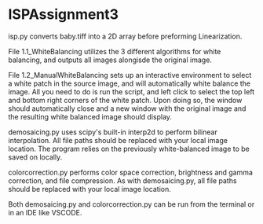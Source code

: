 # ISPAssignment3

isp.py converts baby.tiff into a 2D array before preforming Linearization.

File 1.1_WhiteBalancing utilizes the 3 different algorithms for white balancing, and outputs all images alongisde the original image.

File 1.2_ManualWhiteBalancing sets up an interactive environment to select a white patch in the source image, and will automatically white balance the image. All you need to do is run the script, and left click to select the top left and bottom right corners of the white patch. Upon doing so, the window should automatically close and a new window with the original image and the resulting white balanced image should display.

demosaicing.py uses scipy's built-in interp2d to perform bilinear interpolation. All file paths should be replaced with your local image location. The program relies on the previously white-balanced image to be saved on locally. 

colorcorrection.py performs color space correction, brightness and gamma correction, and file compression. As with demosaicing.py, all file paths should be replaced with your local image location. 

Both demosaicing.py and colorcorrection.py can be run from the terminal or in an IDE like VSCODE.
